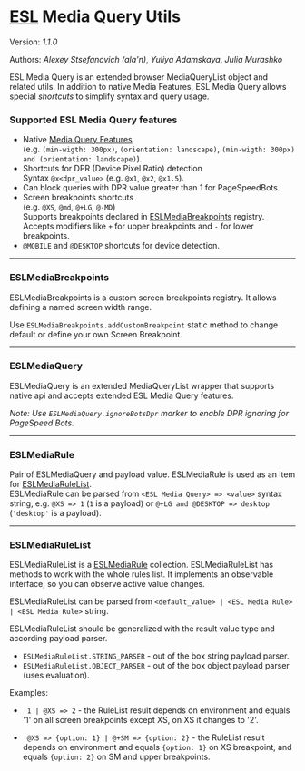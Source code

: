 # [ESL](../../../README.md) Media Query Utils

Version: *1.1.0*

Authors: *Alexey Stsefanovich (ala'n)*, *Yuliya Adamskaya*, *Julia Murashko*

ESL Media Query is an extended browser MediaQueryList object and related utils.
In addition to native Media Features, ESL Media Query allows special *shortcuts* to simplify syntax and query usage.

### Supported ESL Media Query features

- Native [Media Query Features](https://www.w3.org/TR/css3-mediaqueries/#media1)  
  (e.g. `(min-wigth: 300px)`, `(orientation: landscape)`, `(min-wigth: 300px) and (orientation: landscape)`).
- Shortcuts for DPR (Device Pixel Ratio) detection  
  Syntax `@x<dpr_value>` (e.g. `@x1`, `@x2`, `@x1.5`).
- Can block queries with DPR value greater than 1 for PageSpeedBots.
- Screen breakpoints shortcuts  
  (e.g. `@XS`, `@md`, `@+LG`, `@-MD`)  
  Supports breakpoints declared in [ESLMediaBreakpoints](#eslmediabreakpoints) registry.   
  Accepts modifiers like `+` for upper breakpoints and `-` for lower breakpoints.
- `@MOBILE` and `@DESKTOP` shortcuts for device detection.

---

### ESLMediaBreakpoints

ESLMediaBreakpoints is a custom screen breakpoints registry. It allows defining a named screen width range.

Use `ESLMediaBreakpoints.addCustomBreakpoint` static method to change default or define your own Screen Breakpoint.

---

### ESLMediaQuery 

ESLMediaQuery is an extended MediaQueryList wrapper that supports native api and accepts extended ESL Media Query features.

*Note: Use `ESLMediaQuery.ignoreBotsDpr` marker to enable DPR ignoring for PageSpeed Bots.*

--- 

### ESLMediaRule

Pair of ESLMediaQuery and payload value. 
ESLMediaRule is used as an item for [ESLMediaRuleList](#eslmediarulelist).  
ESLMediaRule can be parsed from `<ESL Media Query> => <value>` syntax string, 
e.g. `@XS => 1` (`1` is a payload) or `@+LG and @DESKTOP => desktop` (`'desktop'` is a payload).

--- 

### ESLMediaRuleList

ESLMediaRuleList is a [ESLMediaRule](#eslmediarule) collection.
ESLMediaRuleList has methods to work with the whole rules list. 
It implements an observable interface, so you can observe active value changes.

ESLMediaRuleList can be parsed from `<default_value> | <ESL Media Rule> | <ESL Media Rule>` string.

ESLMediaRuleList should be generalized with the result value type and according payload parser.
- `ESLMediaRuleList.STRING_PARSER` - out of the box string payload parser.
- `ESLMediaRuleList.OBJECT_PARSER` - out of the box object payload parser (uses evaluation).

Examples:
- ` 1 | @XS => 2` - the RuleList result depends on environment and equals '1' on all screen breakpoints except XS, 
  on XS it changes to '2'.  

- ` @XS => {option: 1} | @+SM => {option: 2}` - the RuleList result depends on environment and equals `{option: 1}` 
  on XS breakpoint, and equals `{option: 2}` on SM and upper breakpoints.
